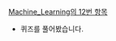 [Machine_Learning의 12번 항목](https://github.com/fightmeat/TIL/blob/5857df327da12392b7ee7507f940332758bac6d2/Machine_Learning/12.%20%EB%8D%B0%EC%9D%B4%ED%84%B0%20%EC%A0%95%EC%A0%9C.ipynb)
- 퀴즈를 풀어봤습니다.
